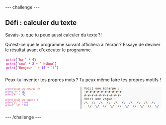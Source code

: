 \--- challenge \---

## Défi : calculer du texte

Savais-tu que tu peux aussi calculer du texte ?!

Qu'est-ce que le programme suivant affichera à l'écran ? Essaye de deviner le résultat avant d'exécuter le programme.

![capture d'écran](images/me-text-calc.png)

Peux-tu inventer tes propres mots ? Tu peux même faire tes propres motifs !

![capture d'écran](images/me-patterns.png)

\--- /challenge \---